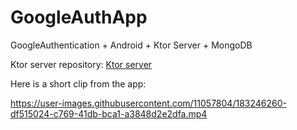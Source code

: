 # GoogleAuthApp
GoogleAuthentication + Android + Ktor Server + MongoDB

Ktor server repository: [Ktor server](https://github.com/ilyasKerbal/GoogleAuthKtorServer)

Here is a short clip from the app:

https://user-images.githubusercontent.com/11057804/183246260-df515024-c769-41db-bca1-a3848d2e2dfa.mp4
